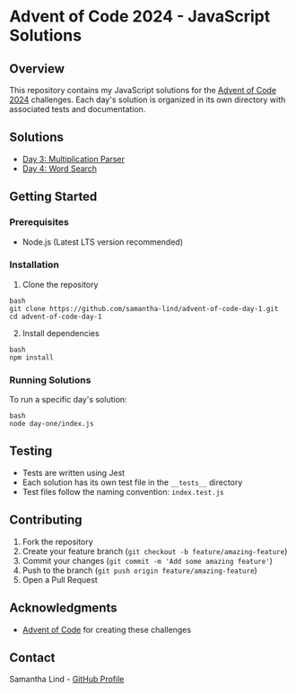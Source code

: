 # Advent of Code 2024 - JavaScript Solutions

## Overview
This repository contains my JavaScript solutions for the [Advent of Code 2024](https://adventofcode.com/2024) challenges. Each day's solution is organized in its own directory with associated tests and documentation.

## Solutions
- [Day 3: Multiplication Parser](./day-three/README.md)
- [Day 4: Word Search](./day-four/README.md)

## Getting Started

### Prerequisites
- Node.js (Latest LTS version recommended)

### Installation
1. Clone the repository
```
bash
git clone https://github.com/samantha-lind/advent-of-code-day-1.git
cd advent-of-code-day-1
```

2. Install dependencies
```
bash
npm install
```

### Running Solutions
To run a specific day's solution:
```
bash
node day-one/index.js
```

## Testing
- Tests are written using Jest
- Each solution has its own test file in the `__tests__` directory
- Test files follow the naming convention: `index.test.js`

## Contributing
1. Fork the repository
2. Create your feature branch (`git checkout -b feature/amazing-feature`)
3. Commit your changes (`git commit -m 'Add some amazing feature'`)
4. Push to the branch (`git push origin feature/amazing-feature`)
5. Open a Pull Request


## Acknowledgments
- [Advent of Code](https://adventofcode.com/) for creating these challenges

## Contact
Samantha Lind - [GitHub Profile](https://github.com/samantha-lind)